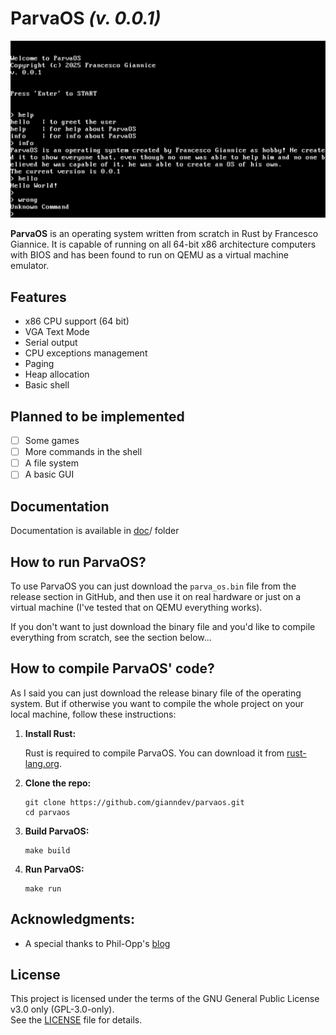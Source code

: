 # ParvaOS *(v. 0.0.1)*

![Main Image](doc/images/main.png "Main Image") 

**ParvaOS** is an operating system written from scratch in Rust by Francesco Giannice. It is capable of running on all 64-bit x86 architecture computers with BIOS and has been found to run on QEMU as a virtual machine emulator.

## Features

- x86 CPU support (64 bit)
- VGA Text Mode
- Serial output
- CPU exceptions management
- Paging
- Heap allocation
- Basic shell

## Planned to be implemented
- [ ] Some games
- [ ] More commands in the shell
- [ ] A file system
- [ ] A basic GUI

## Documentation

Documentation is available in [doc](doc/Commands.md)/ folder

## How to run ParvaOS?

To use ParvaOS you can just download the `parva_os.bin` file from the release section in GitHub, and then use it on real hardware or just on a virtual machine (I've tested that on QEMU everything works).

If you don't want to just download the binary file and you'd like to compile everything from scratch, see the section below...

## How to compile ParvaOS' code?

As I said you can just download the release binary file of the operating system. But if otherwise you want to compile the whole project on your local machine, follow these instructions:

1. **Install Rust:**

   Rust is required to compile ParvaOS. You can download it from [rust-lang.org](https://www.rust-lang.org/).

2. **Clone the repo:**

    ```
    git clone https://github.com/gianndev/parvaos.git
    cd parvaos
    ```

3. **Build ParvaOS:**

    ```
    make build
    ```

4. **Run ParvaOS:**

    ```
    make run
    ```

## Acknowledgments:
* A special thanks to Phil-Opp's [blog](https://os.phil-opp.com/) 

## License

This project is licensed under the terms of the GNU General Public License v3.0 only (GPL-3.0-only).  
See the [LICENSE](./LICENSE) file for details.